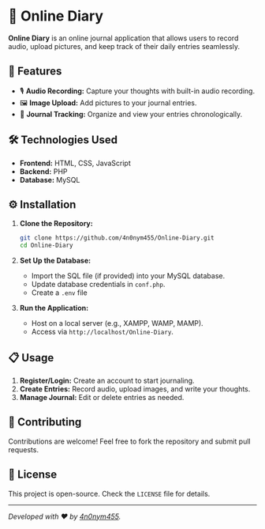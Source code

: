 # 📔 Online Diary

**Online Diary** is an online journal application that allows users to record audio, upload pictures, and keep track of their daily entries seamlessly.

## 🚀 Features
- 🎙️ **Audio Recording:** Capture your thoughts with built-in audio recording.
- 🖼️ **Image Upload:** Add pictures to your journal entries.
- 📅 **Journal Tracking:** Organize and view your entries chronologically.

## 🛠️ Technologies Used
- **Frontend:** HTML, CSS, JavaScript
- **Backend:** PHP
- **Database:** MySQL

## ⚙️ Installation
1. **Clone the Repository:**
   ```bash
   git clone https://github.com/4n0nym455/Online-Diary.git
   cd Online-Diary
   ```
2. **Set Up the Database:**
   - Import the SQL file (if provided) into your MySQL database.
   - Update database credentials in `conf.php`.
   - Create a `.env` file

3. **Run the Application:**
   - Host on a local server (e.g., XAMPP, WAMP, MAMP).
   - Access via `http://localhost/Online-Diary`.

## 📋 Usage
1. **Register/Login:** Create an account to start journaling.
2. **Create Entries:** Record audio, upload images, and write your thoughts.
3. **Manage Journal:** Edit or delete entries as needed.

## 🤝 Contributing
Contributions are welcome! Feel free to fork the repository and submit pull requests.

## 📄 License
This project is open-source. Check the `LICENSE` file for details.

---

*Developed with ❤️ by [4n0nym455](https://github.com/4n0nym455).*

